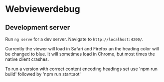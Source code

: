 # Webviewerdebug

## Development server

Run `ng serve` for a dev server. Navigate to `http://localhost:4200/`.

Currently the viewer will load in Safari and Firefox an the heading color will be changed to blue. It will sometimes load in Chrome, but most times the native client crashes.

To run a version with correct content encoding headings set use 'npm run build' followed by 'npm run start:aot'
